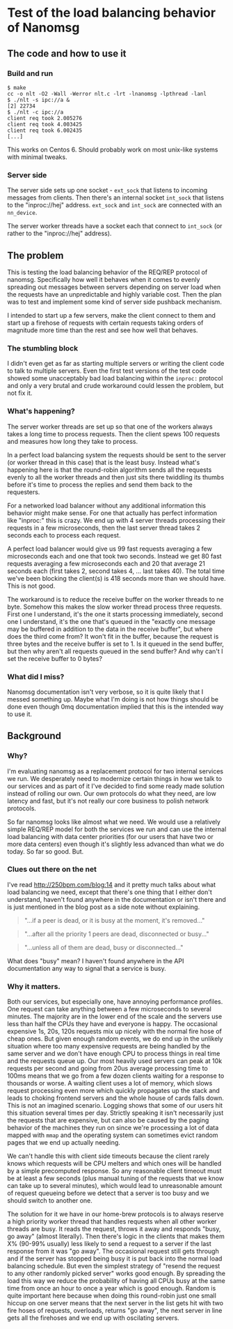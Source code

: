 # Test of the load balancing behavior of Nanomsg #

## The code and how to use it ##

### Build and run ###

    $ make
    cc -o nlt -O2 -Wall -Werror nlt.c -lrt -lnanomsg -lpthread -lanl
    $ ./nlt -s ipc://a &
    [2] 22734
    $ ./nlt -c ipc://a
    client req took 2.005276
    client req took 4.003425
    client req took 6.002435
    [...]

This works on Centos 6. Should probably work on most unix-like systems
with minimal tweaks.

### Server side ###

The server side sets up one socket - `ext_sock` that listens to
incoming messages from clients. Then there's an internal socket
`int_sock` that listens to the "inproc://hej" address. `ext_sock` and
`int_sock` are connected with an `nn_device`.

The server worker threads have a socket each that connect to
`int_sock` (or rather to the "inproc://hej" address).

## The problem ##

This is testing the load balancing behavior of the REQ/REP protocol of
nanomsg. Specifically how well it behaves when it comes to evenly
spreading out messages between servers depending on server load when
the requests have an unpredictable and highly variable cost. Then the
plan was to test and implement some kind of server side pushback
mechanism.

I intended to start up a few servers, make the client connect to them
and start up a firehose of requests with certain requests taking
orders of magnitude more time than the rest and see how well that
behaves.

### The stumbling block ###

I didn't even get as far as starting multiple servers or writing the
client code to talk to multiple servers. Even the first test versions
of the test code showed some unacceptably bad load balancing within
the `inproc:` protocol and only a very brutal and crude workaround
could lessen the problem, but not fix it.

### What's happening? ###

The server worker threads are set up so that one of the workers
always takes a long time to process requests. Then the client
spews 100 requests and measures how long they take to process.

In a perfect load balancing system the requests should be sent to the
server (or worker thread in this case) that is the least busy. Instead
what's happening here is that the round-robin algorithm sends all the
requests evenly to all the worker threads and then just sits there
twiddling its thumbs before it's time to process the replies and send
them back to the requesters.

For a networked load balancer without any additional information this
behavior might make sense. For one that actually has perfect information
like "inproc:" this is crazy. We end up with 4 server threads processing
their requests in a few microseconds, then the last server thread takes
2 seconds each to process each request.

A perfect load balancer would give us 99 fast requests averaging a few
microseconds each and one that took two seconds. Instead we get 80
fast requests averaging a few microseconds each and 20 that average 21
seconds each (first takes 2, second takes 4, ... last takes 40). The
total time we've been blocking the client(s) is 418 seconds more than
we should have. This is not good.

The workaround is to reduce the receive buffer on the worker threads to
ne byte. Somehow this makes the slow worker thread process three
requests. First one I understand, it's the one it starts processing
immediately, second one I understand, it's the one that's queued in the
"exactly one message may be buffered in addition to the data in the
receive buffer", but where does the third come from? It won't fit in the
buffer, because the request is three bytes and the receive buffer is set
to 1. Is it queued in the send buffer, but then why aren't all requests
queued in the send buffer? And why can't I set the receive buffer to 0
bytes?

### What did I miss? ###

Nanomsg documentation isn't very verbose, so it is quite likely that I
messed something up. Maybe what I'm doing is not how things should be
done even though 0mq documentation implied that this is the intended
way to use it.

## Background ##

### Why? ###

I'm evaluating nanomsg as a replacement protocol for two internal
services we run. We desperately need to modernize certain things in
how we talk to our services and as part of it I've decided to find
some ready made solution instead of rolling our own. Our own protocols
do what they need, are low latency and fast, but it's not really our
core business to polish network protocols.

So far nanomsg looks like almost what we need. We would use a
relatively simple REQ/REP model for both the services we run and can
use the internal load balancing with data center priorities (for
our users that have two or more data centers) even though it's
slightly less advanced than what we do today. So far so good. But.

### Clues out there on the net ###

I've read http://250bpm.com/blog:14 and it pretty much talks about
what load balancing we need, except that there's one thing that I
either don't understand, haven't found anywhere in the documentation
or isn't there and is just mentioned in the blog post as a side note
without explaining.

>"...if a peer is dead, or it is busy at the moment, it's removed..."

>"...after all the priority 1 peers are dead, disconnected or busy..."

>"...unless all of them are dead, busy or disconnected..."

What does "busy" mean? I haven't found anywhere in the API
documentation any way to signal that a service is busy.

### Why it matters. ###

Both our services, but especially one, have annoying performance
profiles. One request can take anything between a few microseconds to
several minutes. The majority are in the lower end of the scale and
the servers use less than half the CPUs they have and everyone is
happy. The occasional expensive 1s, 20s, 120s requests mix up nicely
with the normal fire hose of cheap ones. But given enough random
events, we do end up in the unlikely situation where too many
expensive requests are being handled by the same server and we don't
have enough CPU to process things in real time and the requests queue
up. Our most heavily used servers can peak at 10k requests per second
and going from 20us average processing time to 100ms means that we go
from a few dozen clients waiting for a response to thousands or
worse. A waiting client uses a lot of memory, which slows request
processing even more which quickly propagates up the stack and leads
to choking frontend servers and the whole house of cards falls down.
This is not an imagined scenario. Logging shows that some of our users
hit this situation several times per day. Strictly speaking it isn't
necessarily just the requests that are expensive, but can also be
caused by the paging behavior of the machines they run on since we're
processing a lot of data mapped with `mmap` and the operating system
can sometimes evict random pages that we end up actually needing.

We can't handle this with client side timeouts because the client
rarely knows which requests will be CPU melters and which ones will be
handled by a simple precomputed response. So any reasonable client
timeout must be at least a few seconds (plus manual tuning of the
requests that we know can take up to several minutes), which would
lead to unreasonable amount of request queueing before we detect that
a server is too busy and we should switch to another one. 

The solution for it we have in our home-brew protocols is to always
reserve a high priority worker thread that handles requests when all
other worker threads are busy. It reads the request, throws it away
and responds "busy, go away" (almost literally). Then there's logic in
the clients that makes them X% (90-99% usually) less likely to send a
request to a server if the last response from it was "go away". The
occasional request still gets through and if the server has stopped
being busy it is put back into the normal load balancing schedule.
But even the simplest strategy of "resend the request to any other
randomly picked server" works good enough. By spreading the load this
way we reduce the probability of having all CPUs busy at the same time
from once an hour to once a year which is good enough. Random is quite
important here because when doing this round-robin just one small
hiccup on one server means that the next server in the list gets hit
with two fire hoses of requests, overloads, returns "go away", the
next server in line gets all the firehoses and we end up with
oscilating servers.
